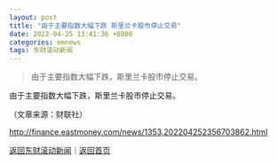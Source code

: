 ```yaml
---
layout: post
title: "由于主要指数大幅下跌 斯里兰卡股市停止交易"
date: 2022-04-25 13:41:36 +0800
categories: emnews
tags: 东财滚动新闻
---
```

> 由于主要指数大幅下跌，斯里兰卡股市停止交易。

<p>由于主要指数大幅下跌，斯里兰卡股市停止交易。</p><p class="em_media">（文章来源：财联社）</p>

<http://finance.eastmoney.com/news/1353,202204252356703862.html>

[返回东财滚动新闻](//finews.withounder.com/emnews/)｜[返回首页](//finews.withounder.com/)
